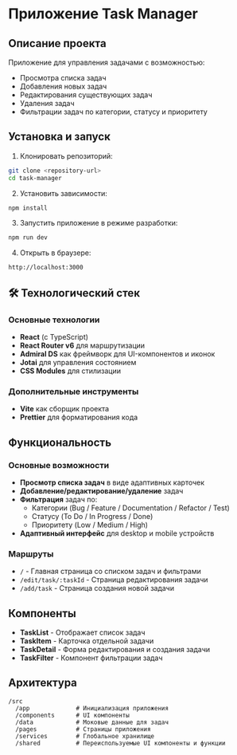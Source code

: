 # Приложение Task Manager

## Описание проекта

Приложение для управления задачами с возможностью:
- Просмотра списка задач
- Добавления новых задач
- Редактирования существующих задач
- Удаления задач
- Фильтрации задач по категории, статусу и приоритету

## Установка и запуск

1. Клонировать репозиторий:
```bash
git clone <repository-url>
cd task-manager
```

2. Установить зависимости:
```bash
npm install
```

3. Запустить приложение в режиме разработки:
```bash
npm run dev
```

4. Открыть в браузере:
```
http://localhost:3000
```

## 🛠 Технологический стек

### Основные технологии
- **React** (с TypeScript)
- **React Router v6** для маршрутизации
- **Admiral DS** как фреймворк для UI-компонентов и иконок
- **Jotai** для управления состоянием
- **CSS Modules** для стилизации

### Дополнительные инструменты
- **Vite** как сборщик проекта
- **Prettier** для форматирования кода

## Функциональность

### Основные возможности
- **Просмотр списка задач** в виде адаптивных карточек
- **Добавление/редактирование/удаление** задач
- **Фильтрация** задач по:
  - Категории (Bug / Feature / Documentation / Refactor / Test)
  - Статусу (To Do / In Progress / Done)
  - Приоритету (Low / Medium / High)
- **Адаптивный интерфейс** для desktop и mobile устройств

### Маршруты
- `/` - Главная страница со списком задач и фильтрами
- `/edit/task/:taskId` - Страница редактирования задачи
- `/add/task` - Страница создания новой задачи

## Компоненты

- **TaskList** - Отображает список задач
- **TaskItem** - Карточка отдельной задачи
- **TaskDetail** - Форма редактирования и создания задачи
- **TaskFilter** - Компонент фильтрации задач

## Архитектура

```
/src
  /app             # Инициализация приложения
  /components      # UI компоненты
  /data            # Моковые данные для задач
  /pages           # Страницы приложения
  /services        # Глобальное хранилище
  /shared          # Переиспользуемые UI компоненты и функции
```
